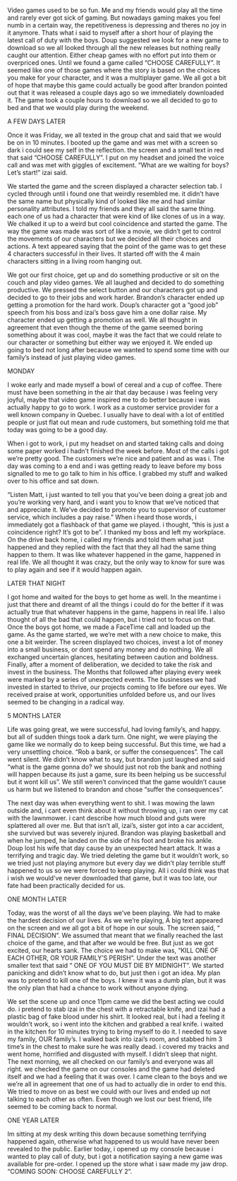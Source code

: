Video games used to be so fun. Me and my friends would play all the time and rarely ever got sick of gaming. But nowadays gaming makes you feel numb in a certain way, the repetitiveness is depressing and theres no joy in it anymore. Thats what i said to myself after a short hour of playing the latest call of duty with the boys. Doup suggested we look for a new game to download so we all looked through all the new releases but nothing really caught our attention. Either cheap games with no effort put into them or overpriced ones. Until we found a game called “CHOOSE CAREFULLY”.  It seemed like one of those games where the story is based on the choices you make for your character, and it was a multiplayer game. We all got a bit of hope that maybe this game could actually be good after brandon pointed out that it was released a couple days ago so we immediately downloaded it. The game took a couple hours to download so we all decided to go to bed and that we would play during the weekend.

A FEW DAYS LATER

Once it was Friday, we all texted in the group chat and said that we would be on in 10 minutes. I booted up the game and was met with a screen so dark i could see my self in the reflection. the screen and a small text in red that said “CHOOSE CAREFULLY”. I put on my headset and joined the voice call and was met with giggles of excitement. “What are we waiting for boys? Let’s start!” izai said. 

We started the game and the screen displayed a character selection tab. I cycled through until i found one that weirdly resembled me. it didn’t have the same name but physically kind of looked like me and had similar personality attributes. I told my friends and they all said the same thing. each one of us had a character that were kind of like clones of us in a way. We chalked it up to a weird but cool coincidence and started the game. The way the game was made was sort of like a movie, we didn’t get to control the movements of our characters but we decided all their choices and actions. A text appeared saying that the point of the game was to get these 4 characters successful in their lives. It started off with the 4 main characters sitting in a living room hanging out.

We got our first choice, get up and do something productive or sit on the couch and play video games. We all laughed and decided to do something productive. We pressed the select button and our characters got up and decided to go to their jobs and work harder. Brandon’s character ended up getting a promotion for the hard work.
Doup’s character got a “good job” speech from his boss and izai’s boss gave him a one dollar raise. My character ended up getting a promotion as well. We all thought in agreement that even though the theme of the game seemed boring something about it was cool, maybe it was the fact that we could relate to our character or something but either way we enjoyed it. We ended up going to bed not long after because we wanted to spend some time with our family’s instead of just playing video games.

MONDAY

I woke early and made myself a bowl of cereal and a cup of coffee. There must have been something in the air that day because i was feeling very joyful, maybe that video game inspired me to do better because i was actually happy to go to work. I work as a customer service provider for a well known company in Quebec. I usually have to deal with a lot of entitled people or just flat out mean and rude customers, but something told me that today was going to be a good day. 

When i got to work, i put my headset on and started taking calls and doing some paper worked i hadn’t finished the week before. Most of the calls i got we’re pretty good. The customers we’re nice and patient and as was i. The day was coming to a end and i was getting ready to leave before my boss signalled to me to go talk to him in his office. I grabbed my stuff and walked over to his office and sat down.

“Listen Matt, i just wanted to tell you that you’ve been doing a great job and you’re working very hard, and i want you to know that we’ve noticed that and appreciate it. We’ve decided to promote you to supervisor of customer service, which includes a pay raise.” When i heard those words, i immediately got a flashback of that game we played. i thought, “this is just a coincidence right? It’s got to be”. I thanked my boss and left my workplace. On the drive back home, i called my friends and told them what just happened and they replied with the fact that they all had the same thing happen to them. It was like whatever happened in the game, happened in real life. We all thought it was crazy, but the only way to know for sure was to play again and see if it would happen again.

LATER THAT NIGHT

I got home and waited for the boys to get home as well. In the meantime i just that there and dreamt of all the things i could do for the better if it was actually true that whatever happens in the game, happens in real life. I also thought of all the bad that could happen, but i tried not to focus on that. Once the boys got home, we made a FaceTime call and loaded up the game. As the game started, we we’re met with a new choice to make, this one a bit weirder. The screen displayed two choices, invest a lot of money into a small business, or dont spend any money and do nothing. We all exchanged uncertain glances, hesitating between caution and boldness. Finally, after a moment of deliberation, we decided to take the risk and invest in the business. The Months that followed after playing every week were marked by a series of unexpected events. The businesses we had invested in started to thrive, our projects coming to life before our eyes. We received praise at work, opportunities unfolded before us, and our lives seemed to be changing in a radical way.
 
5 MONTHS LATER

Life was going great, we were successful, had loving family’s, and happy. but all of sudden things took a dark turn. One night, we were playing the game like we normally do to keep being successful. But this time, we had a very unsettling choice. “Rob a bank, or suffer the consequences”. The call went silent. We didn’t know what to say, but brandon just laughed and said “what is the game gonna do? we should just not rob the bank and nothing will happen because its just a game, sure its been helping us be successful but it wont kill us”. We still weren’t convinced that the game wouldn’t cause us harm but we listened to brandon and chose “suffer the consequences”. 

The next day was when everything went to shit. I was mowing the lawn outside and, i cant even think about it without throwing up, i ran over my cat with the lawnmower. i cant describe how much blood and guts were splattered all over me. But that isn’t all, izai’s, sister got into a car accident, she survived but was severely injured. Brandon was playing basketball and when he jumped, he landed on the side of his foot and broke his ankle. Doup lost his wife that day cause by an unexpected heart attack. It was a terrifying and tragic day. We tried deleting the game but it wouldn’t work, so we tried just not playing anymore but every day we didn’t play terrible stuff happened to us so we were forced to keep playing. All i could think was that i wish we would’ve never downloaded that game, but it was too late, our fate had been practically decided for us.

ONE MONTH LATER

Today, was the worst of all the days we’ve been playing. We had to make the hardest decision of our lives. As we we’re playing, A big text appeared on the screen and we all got a bit of hope in our souls. The screen said, “ FINAL DECISION”. We assumed that meant that we finally reached the last choice of the game, and that after we would be free. But just as we got excited, our hearts sank. The choice we had to make was, “KILL ONE OF EACH OTHER, OR YOUR FAMILY’S PERISH”. Under the text was another smaller text that said “ ONE OF YOU MUST DIE BY MIDNIGHT”. We started panicking and didn’t know what to do, but just then i got an idea. My plan was to pretend to kill one of the boys. I knew it was a dumb plan, but it was the only plan that had a chance to work without anyone dying. 

We set the scene up and once 11pm came we did the best acting we could do. i pretend to stab izai in the chest with a retractable knife, and izai had a plastic bag of fake blood under his shirt. It looked real, but i had a feeling it wouldn’t work, so i went into the kitchen and grabbed a real knife. i waited in the kitchen for 10 minutes trying to bring myself to do it. I needed to save my family, OUR family’s. I walked back into izai’s room, and stabbed him 3 time’s in the chest to make sure he was really dead. i covered my tracks and went home, horrified and disgusted with myself. I didn’t sleep that night. The next morning, we all checked on our family’s and everyone was all right. we checked the game on our consoles and the game had deleted itself and we had a feeling that it was over. I came clean to the boys and we we’re all in agreement that one of us had to actually die in order to end this. We tried to move on as best we could with our lives and ended up not talking to each other as often. Even though we lost our best friend, life seemed to be coming back to normal.

ONE YEAR LATER

Im sitting at my desk writing this down because something terrifying happened again, otherwise what happened to us would have never been revealed to the public. Earlier today, i opened up my console because i wanted to play call of duty, but i got a notification saying a new game was available for pre-order. I opened up the store what i saw made my jaw drop. “COMING SOON: CHOOSE CAREFULLY 2”.